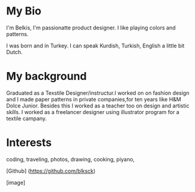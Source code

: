 # My Bio

I'm Belkis, I'm passionatte product designer. I like playing colors and
patterns.

I was born and in Turkey. I can speak Kurdish, Turkish, English a little bit
Dutch.

# My background

Graduated as a Texstile Designer/instructur.I worked on on fashion design and I
made paper patterns in private companies,for ten years like H&M Dolce Junior.
Besides this I worked as a teacher too on design and artistic skills. I worked
as a freelancer designer using illustrator program for a textile campany.

# Interests

coding, traveling, photos, drawing, cooking, piyano,

[Github] (<https://github.com/blksck>)

[image]
